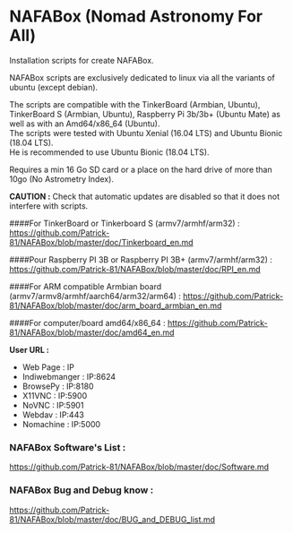 # NAFABox (Nomad Astronomy For All)

Installation scripts for create NAFABox.

NAFABox scripts are exclusively dedicated to linux via all the variants of ubuntu (except debian).

The scripts are compatible with the TinkerBoard (Armbian, Ubuntu), TinkerBoard S (Armbian, Ubuntu), Raspberry Pi 3b/3b+ (Ubuntu Mate) as well as with an Amd64/x86_64 (Ubuntu).  
The scripts were tested with Ubuntu Xenial (16.04 LTS) and Ubuntu Bionic (18.04 LTS).  
He is recommended to use Ubuntu Bionic (18.04 LTS). 

Requires a min 16 Go SD card or a place on the hard drive of more than 10go (No Astrometry Index).

**CAUTION :** Check that automatic updates are disabled so that it does not interfere with scripts.

####For TinkerBoard or Tinkerboard S (armv7/armhf/arm32) :
https://github.com/Patrick-81/NAFABox/blob/master/doc/Tinkerboard_en.md

####Pour Raspberry PI 3B or Raspberry PI 3B+ (armv7/armhf/arm32) :
https://github.com/Patrick-81/NAFABox/blob/master/doc/RPI_en.md

####For ARM compatible Armbian board (armv7/armv8/armhf/aarch64/arm32/arm64) :
https://github.com/Patrick-81/NAFABox/blob/master/doc/arm_board_armbian_en.md

####For computer/board amd64/x86_64 :
https://github.com/Patrick-81/NAFABox/blob/master/doc/amd64_en.md


__User URL :__

- Web Page : IP
- Indiwebmanger : IP:8624
- BrowsePy : IP:8180
- X11VNC : IP:5900
- NoVNC : IP:5901
- Webdav : IP:443
- Nomachine : IP:5000


### NAFABox Software's List :   
https://github.com/Patrick-81/NAFABox/blob/master/doc/Software.md

### NAFABox Bug and Debug know :
https://github.com/Patrick-81/NAFABox/blob/master/doc/BUG_and_DEBUG_list.md

